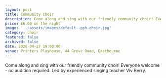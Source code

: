 ```yaml
---
layout: post
title: Community Choir
description: Come along and sing with our friendly community choir! Everyone welcome - no audition required. Led by experienced singing teacher Viv Berry.
price: £6.00 on the night
image: '../assets/images/default--pph-choir.jpg'
category: choir
featured: false
archived: false
date: 2020-04-27 19:00:00
venue: Printers Playhouse, 44 Grove Road, Eastbourne
---
```


Come along and sing with our friendly community choir! Everyone welcome - no audition required. Led by experienced singing teacher Viv Berry.